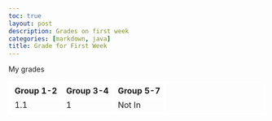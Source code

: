 ```yaml
---
toc: true
layout: post
description: Grades on first week
categories: [markdown, java]
title: Grade for First Week
---
```


<html>
<style>
    table, th, td { 
        border:2px solid white;
    }
</style>
    <div>My grades</div>
    <div>
        <table>
            <tr>
                <th>Group 1-2</th>
                <th>Group 3-4</th>
                <th>Group 5-7</th>
            </tr>
            <tr>
                <td>1.1</td>
                <td>1</td>
                <td>Not In</td>
            </tr>
        </table>
    </div>